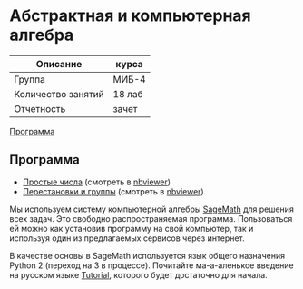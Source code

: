 # Абстрактная и компьютерная алгебра

Описание            | курса
---                 | ---
Группа              | МИБ-4
Количество занятий  | 18 лаб
Отчетность          | зачет

[Программа](#Программа)

## Программа

- [Простые числа](powmod.ipynb) (смотреть в [nbviewer](https://nbviewer.jupyter.org/github/raxal/edu-courses/blob/master/2017-fall/comp-alg/powmod.ipynb))
- [Перестановки и группы](groups.ipynb) (смотреть в [nbviewer](https://nbviewer.jupyter.org/github/raxal/edu-courses/blob/master/2017-fall/comp-alg/groups.ipynb))

Мы используем систему компьютерной алгебры [SageMath](http://sagemath.org/) для решения всех задач.
Это свободно распространяемая программа.
Пользоваться ей можно как установив программу на свой компьютер, так и используя один из предлагаемых сервисов через интернет.

В качестве основы в SageMath используется язык общего назначения Python 2 (переход на 3 в процессе).
Почитайте ма-а-аленькое введение на русском языке [Tutorial](http://doc.sagemath.org/html/ru/tutorial/tour_help.html#section-functions), которого будет достаточно для начала.
